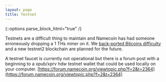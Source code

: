 ```yaml
---
layout: page
title: Testnet
---
```


{::options parse_block_html="true" /}

Testnets are a difficult thing to maintain and Namecoin has had someone erroneously dropping a 1 THs miner on it. We [back-ported Bitcoins difficulty](https://github.com/namecoin/namecoin/issues/43) and a new testnet2 blockchain are planned for the future.

A testnet faucet is currently not operational but there is a forum post with a beginning to a xpub/xprv hdw testnet wallet that could be used locally on your computer. [https://forum.namecoin.org/viewtopic.php?f=2&t=2364](https://forum.namecoin.org/viewtopic.php?f=2&t=2364)
